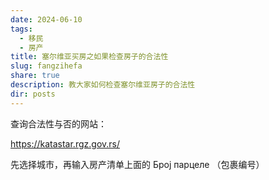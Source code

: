 ```yaml
---
date: 2024-06-10
tags:
  - 移民
  - 房产
title: 塞尔维亚买房之如果检查房子的合法性
slug: fangzihefa
share: true
description: 教大家如何检查塞尔维亚房子的合法性
dir: posts
---
```


查询合法性与否的网站：

https://katastar.rgz.gov.rs/

先选择城市，再输入房产清单上面的  Број парцеле  （包裹编号）




